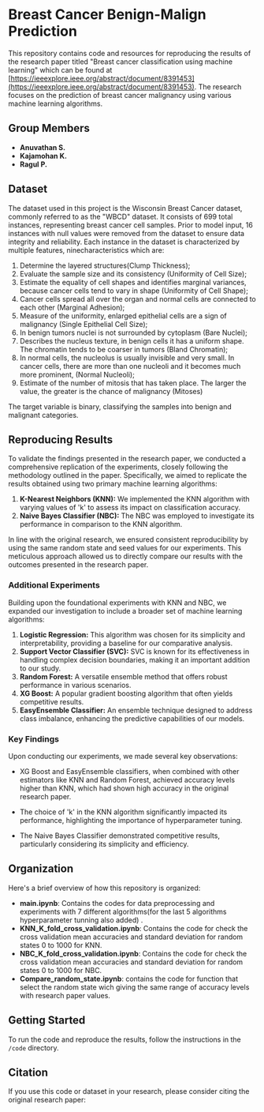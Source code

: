 # Breast Cancer Benign-Malign Prediction

This repository contains code and resources for reproducing the results of the research paper titled "Breast cancer classification using machine learning" which can be found at [https://ieeexplore.ieee.org/abstract/document/8391453](https://ieeexplore.ieee.org/abstract/document/8391453). The research focuses on the prediction of breast cancer malignancy using various machine learning algorithms.

## Group Members

- **Anuvathan S.**
- **Kajamohan K.**
- **Ragul P.**

## Dataset

The dataset used in this project is the Wisconsin Breast Cancer dataset, commonly referred to as the "WBCD" dataset. It consists of 699 total instances, representing breast cancer cell samples. Prior to model input, 16 instances with null values were removed from the dataset to ensure data integrity and reliability. Each instance in the dataset is characterized by multiple features, ninecharacteristics which are:

1. Determine the layered structures(Clump Thickness);
2. Evaluate the sample size and its consistency (Uniformity of Cell Size);
3. Estimate the equality of cell shapes and identifies marginal variances, because cancer cells tend to vary in shape (Uniformity of Cell Shape);
4. Cancer cells spread all over the organ and normal cells are connected to each other (Marginal Adhesion);
5. Measure of the uniformity, enlarged epithelial cells are a sign of malignancy (Single Epithelial Cell Size);
6. In benign tumors nuclei is not surrounded by cytoplasm (Bare Nuclei);
7. Describes the nucleus texture, in benign cells it has a uniform shape. The chromatin tends to be coarser in tumors (Bland Chromatin);
8. In normal cells, the nucleolus is usually invisible and very small. In cancer cells, there are more than one nucleoli and it becomes much more prominent, (Normal Nucleoli);
9. Estimate of the number of mitosis that has taken place. The larger the value, the greater is the chance of malignancy (Mitoses)

The target variable is binary, classifying the samples into benign and malignant categories.

## Reproducing Results

To validate the findings presented in the research paper, we conducted a comprehensive replication of the experiments, closely following the methodology outlined in the paper. Specifically, we aimed to replicate the results obtained using two primary machine learning algorithms:

1. **K-Nearest Neighbors (KNN):** We implemented the KNN algorithm with varying values of 'k' to assess its impact on classification accuracy.
2. **Naive Bayes Classifier (NBC):** The NBC was employed to investigate its performance in comparison to the KNN algorithm.

In line with the original research, we ensured consistent reproducibility by using the same random state and seed values for our experiments. This meticulous approach allowed us to directly compare our results with the outcomes presented in the research paper.

### Additional Experiments

Building upon the foundational experiments with KNN and NBC, we expanded our investigation to include a broader set of machine learning algorithms:

1. **Logistic Regression:** This algorithm was chosen for its simplicity and interpretability, providing a baseline for our comparative analysis.
2. **Support Vector Classifier (SVC):** SVC is known for its effectiveness in handling complex decision boundaries, making it an important addition to our study.
3. **Random Forest:** A versatile ensemble method that offers robust performance in various scenarios.
4. **XG Boost:** A popular gradient boosting algorithm that often yields competitive results.
5. **EasyEnsemble Classifier:** An ensemble technique designed to address class imbalance, enhancing the predictive capabilities of our models.

### Key Findings

Upon conducting our experiments, we made several key observations:

- XG Boost and EasyEnsemble classifiers, when combined with other estimators like KNN and Random Forest, achieved accuracy levels higher than KNN, which had shown high accuracy in the original research paper.

- The choice of 'k' in the KNN algorithm significantly impacted its performance, highlighting the importance of hyperparameter tuning.

- The Naive Bayes Classifier demonstrated competitive results, particularly considering its simplicity and efficiency.

## Organization

Here's a brief overview of how this repository is organized:

- **main.ipynb**: Contains the codes for data preprocessing and experiments with 7 different algorithms(for the last 5 algorithms hyperparameter tunning also added) .
- **KNN_K_fold_cross_validation.ipynb**: Contains the code for check the cross validation mean accuracies and standard deviation for random states 0 to 1000 for KNN.
- **NBC_K_fold_cross_validation.ipynb**: Contains the code for check the cross validation mean accuracies and standard deviation for random states 0 to 1000 for NBC.
- **Compare_random_state.ipynb**: contains the code for function that select the random state wich giving the same range of accuracy levels with research paper values.

## Getting Started

To run the code and reproduce the results, follow the instructions in the `/code` directory.

## Citation

If you use this code or dataset in your research, please consider citing the original research paper:
